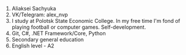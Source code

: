 1. Aliaksei Sachyuka
1. VK/Telegram: alex_nvp
1. I study at Polotsk State Economic College. In my free time I'm fond of playing football or computer games. Self-development.
1. Git, C#, .NET Framework/Core, Python
1. Secondary general education
1. English level - A2
